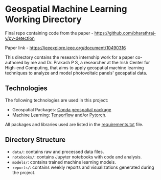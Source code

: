 # Geospatial Machine Learning Working Directory

Final repo containing code from the paper - https://github.com/bharathraj-v/pv-detection 

Paper link  - https://ieeexplore.ieee.org/document/10490316



This directory contains the research internship work for a paper co-authored by me and Dr. Prakash P S, a researcher at the Irish Center for High-end Computing, that aims to apply geospatial machine learning techniques to analyze and model photovoltaic panels' geospatial data. 
## Technologies

The following technologies are used in this project:

- Geospatial Packages: [Conda geospatial package](https://geospatial.gishub.org/)
- Machine Learning: [Tensorflow](https://tensorflow.org) and/or [Pytorch](https://pytorch.org).

All packages and libraries used are listed in the [requirements.txt](requirements.txt) file.

## Directory Structure

- `data/`: contains raw and processed data files.
- `notebooks/`: contains Jupyter notebooks with code and analysis.
- `models/`: contains trained machine learning models.
- `reports/`: contains weekly reports and visualizations generated during the project.
